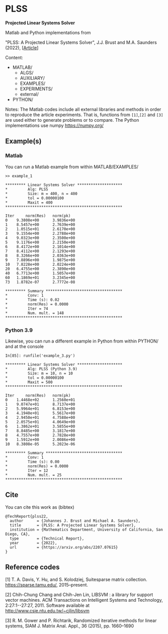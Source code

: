 # PLSS
**Projected Linear Systems Solver**

Matlab and Python implementations from

"PLSS: A Projected Linear Systems Solver", J.J. Brust and M.A. Saunders (2022),
[[Article](https://arxiv.org/abs/2207.07615 "Technical Report")]

Content:
  * MATLAB/
    * ALGS/
    * AUXILIARY/
    * EXAMPLES/
    * EXPERIMENTS/
    * external/
  * PYTHON/  

Notes: The Matlab codes include all external libraries and methods in order to reproduce the article experiments.
That is, functions from `[1]`,`[2]` and `[3]` are used either to generate problems or to compare. The Python
implementations use numpy https://numpy.org/
    
## Example(s)

### Matlab
You can run a Matlab example from within MATLAB/EXAMPLES/

```
>> example_1

********* Linear Systems Solver ******************** 
*         Alg: PLSS                                  
*         Size: m = 400, n = 400                       
*         tol = 0.00000100                                
*         Maxit = 400                                 
**************************************************** 

Iter 	 norm(Res) 	 norm(pk)   
0 	 9.3808e+00 	 3.9836e+00  
1 	 8.5457e+00 	 2.7639e+00 
2 	 1.0515e+01 	 2.6170e+00 
3 	 9.1554e+00 	 2.2788e+00 
4 	 9.0323e+00 	 2.3500e+00 
5 	 9.1176e+00 	 2.2150e+00 
6 	 8.4172e+00 	 2.1014e+00 
7 	 8.4112e+00 	 2.1293e+00 
8 	 8.3266e+00 	 2.0363e+00 
9 	 7.8896e+00 	 1.9875e+00 
10 	 7.8228e+00 	 2.0224e+00 
20 	 6.4755e+00 	 2.3890e+00 
40 	 6.7713e+00 	 1.5057e+00 
60 	 1.1869e+01 	 3.2345e+00 
73 	 1.8782e-07 	 2.7772e-08 

********* Summary ********************************** 
*         Conv: 1                                   
*         Time (s): 0.02                            
*         norm(Res) = 0.0000                          
*         Iter = 74                                  
*         Num. mult. = 148                            
**************************************************** 
```

### Python 3.9
Likewise, you can run a different example in Python from within PYTHON/
and at the console

```
In[85]: runfile('example_3.py')

********* Linear Systems Solver ********************  
*         Alg: PLSS (Python 3.9)                      
*         Size: m = 10, n = 10                        
*         tol = 0.00000100                                 
*         Maxit = 500                                  
****************************************************  

Iter 	 norm(Res) 	 norm(pk)    
0 	 1.4468e+02 	 1.2560e+01   
1 	 9.0747e+01 	 8.7137e+00  
2 	 5.9964e+01 	 6.8153e+00  
3 	 4.1940e+01 	 5.5617e+00  
4 	 2.9450e+01 	 4.7588e+00  
5 	 2.0575e+01 	 4.0649e+00  
6 	 1.3862e+01 	 3.5855e+00  
7 	 8.8485e+00 	 3.1817e+00  
8 	 4.7557e+00 	 2.7828e+00  
9 	 1.5912e+00 	 2.0086e+00  
10 	 8.3808e-05 	 5.2023e-06  

********* Summary **********************************  
*         Conv: 1                                    
*         Time (s): 0.00                             
*         norm(Res) = 0.0000                           
*         Iter = 12                                   
*         Num. mult. = 25                             
**************************************************** 
```

## Cite
You can cite this work as (bibtex)

```
@TechReport{plss22,
  author      = {Johannes J. Brust and Michael A. Saunders},
  title       = {PLSS: A Projected Linear Systems Solver},
  institution = {Mathematics Department, University of California, San Diego, CA},
  type        = {Technical Report},
  year        = {2022},
  url         = {https://arxiv.org/abs/2207.07615}
}
```

## Reference codes
[1] T. A. Davis, Y. Hu, and S. Kolodziej, Suitesparse matrix collection. https://sparse.tamu.edu/, 2015–present.

[2] Chih-Chung Chang and Chih-Jen Lin, LIBSVM : a library for support vector machines. ACM Transactions on Intelligent Systems and Technology, 2:27:1--27:27, 2011. Software available at http://www.csie.ntu.edu.tw/~cjlin/libsvm

[3] R. M. Gower and P. Richtarik, Randomized iterative methods for linear systems, SIAM
J. Matrix Anal. Appl., 36 (2015), pp. 1660–1690
